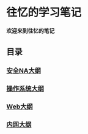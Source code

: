 # 往忆的学习笔记

**欢迎来到往忆的笔记**

## 目录

### [安全NA大纲](./Network笔记/Readme.md)

### [操作系统大纲](./OS笔记/Readme.md)

### [Web大纲](./Web笔记/readme.md)

### [内网大纲](./Intranet笔记/Readme.md)
